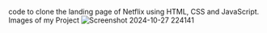 code to clone the landing page of Netflix using HTML, CSS and JavaScript.
Images of my Project
![Screenshot 2024-10-27 224141](https://github.com/user-attachments/assets/76321d57-b887-40b7-b2b5-5d26df8ac55a)


